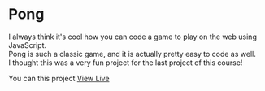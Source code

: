 # Pong


I always think it's cool how you can code a game to play on the web using JavaScript.\
Pong is such a classic game, and it is actually pretty easy to code as well.\
I thought this was a very fun project for the last project of this course!


You can this project [View Live](https://pong-game-page.netlify.app)
